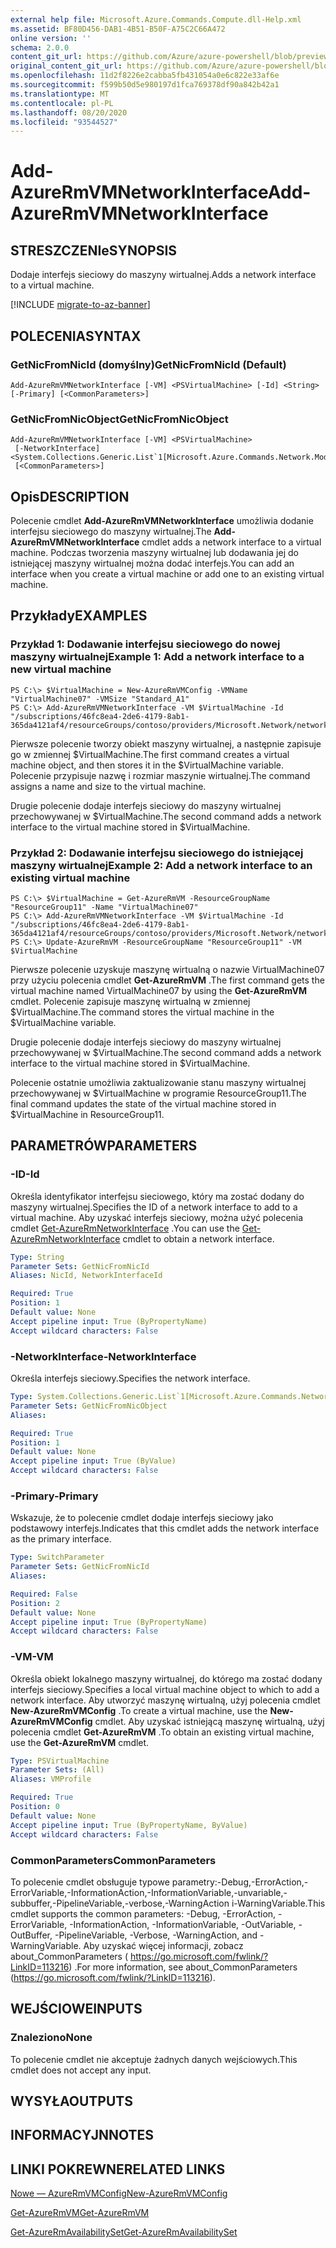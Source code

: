 ```yaml
---
external help file: Microsoft.Azure.Commands.Compute.dll-Help.xml
ms.assetid: BF80D456-DAB1-4B51-B50F-A75C2C66A472
online version: ''
schema: 2.0.0
content_git_url: https://github.com/Azure/azure-powershell/blob/preview/src/ResourceManager/Compute/Stack/Commands.Compute/help/Add-AzureRmVMNetworkInterface.md
original_content_git_url: https://github.com/Azure/azure-powershell/blob/preview/src/ResourceManager/Compute/Stack/Commands.Compute/help/Add-AzureRmVMNetworkInterface.md
ms.openlocfilehash: 11d2f8226e2cabba5fb431054a0e6c822e33af6e
ms.sourcegitcommit: f599b50d5e980197d1fca769378df90a842b42a1
ms.translationtype: MT
ms.contentlocale: pl-PL
ms.lasthandoff: 08/20/2020
ms.locfileid: "93544527"
---
```

# <span data-ttu-id="236bd-101">Add-AzureRmVMNetworkInterface</span><span class="sxs-lookup"><span data-stu-id="236bd-101">Add-AzureRmVMNetworkInterface</span></span>

## <span data-ttu-id="236bd-102">STRESZCZENIe</span><span class="sxs-lookup"><span data-stu-id="236bd-102">SYNOPSIS</span></span>
<span data-ttu-id="236bd-103">Dodaje interfejs sieciowy do maszyny wirtualnej.</span><span class="sxs-lookup"><span data-stu-id="236bd-103">Adds a network interface to a virtual machine.</span></span>

[!INCLUDE [migrate-to-az-banner](../../includes/migrate-to-az-banner.md)]

## <span data-ttu-id="236bd-104">POLECENIA</span><span class="sxs-lookup"><span data-stu-id="236bd-104">SYNTAX</span></span>

### <span data-ttu-id="236bd-105">GetNicFromNicId (domyślny)</span><span class="sxs-lookup"><span data-stu-id="236bd-105">GetNicFromNicId (Default)</span></span>
```
Add-AzureRmVMNetworkInterface [-VM] <PSVirtualMachine> [-Id] <String> [-Primary] [<CommonParameters>]
```

### <span data-ttu-id="236bd-106">GetNicFromNicObject</span><span class="sxs-lookup"><span data-stu-id="236bd-106">GetNicFromNicObject</span></span>
```
Add-AzureRmVMNetworkInterface [-VM] <PSVirtualMachine>
 [-NetworkInterface] <System.Collections.Generic.List`1[Microsoft.Azure.Commands.Network.Models.PSNetworkInterface]>
 [<CommonParameters>]
```

## <span data-ttu-id="236bd-107">Opis</span><span class="sxs-lookup"><span data-stu-id="236bd-107">DESCRIPTION</span></span>
<span data-ttu-id="236bd-108">Polecenie cmdlet **Add-AzureRmVMNetworkInterface** umożliwia dodanie interfejsu sieciowego do maszyny wirtualnej.</span><span class="sxs-lookup"><span data-stu-id="236bd-108">The **Add-AzureRmVMNetworkInterface** cmdlet adds a network interface to a virtual machine.</span></span>
<span data-ttu-id="236bd-109">Podczas tworzenia maszyny wirtualnej lub dodawania jej do istniejącej maszyny wirtualnej można dodać interfejs.</span><span class="sxs-lookup"><span data-stu-id="236bd-109">You can add an interface when you create a virtual machine or add one to an existing virtual machine.</span></span>

## <span data-ttu-id="236bd-110">Przykłady</span><span class="sxs-lookup"><span data-stu-id="236bd-110">EXAMPLES</span></span>

### <span data-ttu-id="236bd-111">Przykład 1: Dodawanie interfejsu sieciowego do nowej maszyny wirtualnej</span><span class="sxs-lookup"><span data-stu-id="236bd-111">Example 1: Add a network interface to a new virtual machine</span></span>
```
PS C:\> $VirtualMachine = New-AzureRmVMConfig -VMName "VirtualMachine07" -VMSize "Standard_A1" 
PS C:\> Add-AzureRmVMNetworkInterface -VM $VirtualMachine -Id "/subscriptions/46fc8ea4-2de6-4179-8ab1-365da4121af4/resourceGroups/contoso/providers/Microsoft.Network/networkInterfaces/sshNIC"
```

<span data-ttu-id="236bd-112">Pierwsze polecenie tworzy obiekt maszyny wirtualnej, a następnie zapisuje go w zmiennej $VirtualMachine.</span><span class="sxs-lookup"><span data-stu-id="236bd-112">The first command creates a virtual machine object, and then stores it in the $VirtualMachine variable.</span></span>
<span data-ttu-id="236bd-113">Polecenie przypisuje nazwę i rozmiar maszynie wirtualnej.</span><span class="sxs-lookup"><span data-stu-id="236bd-113">The command assigns a name and size to the virtual machine.</span></span>

<span data-ttu-id="236bd-114">Drugie polecenie dodaje interfejs sieciowy do maszyny wirtualnej przechowywanej w $VirtualMachine.</span><span class="sxs-lookup"><span data-stu-id="236bd-114">The second command adds a network interface to the virtual machine stored in $VirtualMachine.</span></span>

### <span data-ttu-id="236bd-115">Przykład 2: Dodawanie interfejsu sieciowego do istniejącej maszyny wirtualnej</span><span class="sxs-lookup"><span data-stu-id="236bd-115">Example 2: Add a network interface to an existing virtual machine</span></span>
```
PS C:\> $VirtualMachine = Get-AzureRmVM -ResourceGroupName "ResourceGroup11" -Name "VirtualMachine07"
PS C:\> Add-AzureRmVMNetworkInterface -VM $VirtualMachine -Id "/subscriptions/46fc8ea4-2de6-4179-8ab1-365da4121af4/resourceGroups/contoso/providers/Microsoft.Network/networkInterfaces/sshNIC"
PS C:\> Update-AzureRmVM -ResourceGroupName "ResourceGroup11" -VM $VirtualMachine
```

<span data-ttu-id="236bd-116">Pierwsze polecenie uzyskuje maszynę wirtualną o nazwie VirtualMachine07 przy użyciu polecenia cmdlet **Get-AzureRmVM** .</span><span class="sxs-lookup"><span data-stu-id="236bd-116">The first command gets the virtual machine named VirtualMachine07 by using the **Get-AzureRmVM** cmdlet.</span></span>
<span data-ttu-id="236bd-117">Polecenie zapisuje maszynę wirtualną w zmiennej $VirtualMachine.</span><span class="sxs-lookup"><span data-stu-id="236bd-117">The command stores the virtual machine in the $VirtualMachine variable.</span></span>

<span data-ttu-id="236bd-118">Drugie polecenie dodaje interfejs sieciowy do maszyny wirtualnej przechowywanej w $VirtualMachine.</span><span class="sxs-lookup"><span data-stu-id="236bd-118">The second command adds a network interface to the virtual machine stored in $VirtualMachine.</span></span>

<span data-ttu-id="236bd-119">Polecenie ostatnie umożliwia zaktualizowanie stanu maszyny wirtualnej przechowywanej w $VirtualMachine w programie ResourceGroup11.</span><span class="sxs-lookup"><span data-stu-id="236bd-119">The final command updates the state of the virtual machine stored in $VirtualMachine in ResourceGroup11.</span></span>

## <span data-ttu-id="236bd-120">PARAMETRÓW</span><span class="sxs-lookup"><span data-stu-id="236bd-120">PARAMETERS</span></span>

### <span data-ttu-id="236bd-121">-ID</span><span class="sxs-lookup"><span data-stu-id="236bd-121">-Id</span></span>
<span data-ttu-id="236bd-122">Określa identyfikator interfejsu sieciowego, który ma zostać dodany do maszyny wirtualnej.</span><span class="sxs-lookup"><span data-stu-id="236bd-122">Specifies the ID of a network interface to add to a virtual machine.</span></span>
<span data-ttu-id="236bd-123">Aby uzyskać interfejs sieciowy, można użyć polecenia cmdlet [Get-AzureRmNetworkInterface](/powershell/module/azurerm.network/get-azurermnetworkinterface) .</span><span class="sxs-lookup"><span data-stu-id="236bd-123">You can use the [Get-AzureRmNetworkInterface](/powershell/module/azurerm.network/get-azurermnetworkinterface) cmdlet to obtain a network interface.</span></span>

```yaml
Type: String
Parameter Sets: GetNicFromNicId
Aliases: NicId, NetworkInterfaceId

Required: True
Position: 1
Default value: None
Accept pipeline input: True (ByPropertyName)
Accept wildcard characters: False
```

### <span data-ttu-id="236bd-124">-NetworkInterface</span><span class="sxs-lookup"><span data-stu-id="236bd-124">-NetworkInterface</span></span>
<span data-ttu-id="236bd-125">Określa interfejs sieciowy.</span><span class="sxs-lookup"><span data-stu-id="236bd-125">Specifies the network interface.</span></span>

```yaml
Type: System.Collections.Generic.List`1[Microsoft.Azure.Commands.Network.Models.PSNetworkInterface]
Parameter Sets: GetNicFromNicObject
Aliases: 

Required: True
Position: 1
Default value: None
Accept pipeline input: True (ByValue)
Accept wildcard characters: False
```

### <span data-ttu-id="236bd-126">-Primary</span><span class="sxs-lookup"><span data-stu-id="236bd-126">-Primary</span></span>
<span data-ttu-id="236bd-127">Wskazuje, że to polecenie cmdlet dodaje interfejs sieciowy jako podstawowy interfejs.</span><span class="sxs-lookup"><span data-stu-id="236bd-127">Indicates that this cmdlet adds the network interface as the primary interface.</span></span>

```yaml
Type: SwitchParameter
Parameter Sets: GetNicFromNicId
Aliases: 

Required: False
Position: 2
Default value: None
Accept pipeline input: True (ByPropertyName)
Accept wildcard characters: False
```

### <span data-ttu-id="236bd-128">-VM</span><span class="sxs-lookup"><span data-stu-id="236bd-128">-VM</span></span>
<span data-ttu-id="236bd-129">Określa obiekt lokalnego maszyny wirtualnej, do którego ma zostać dodany interfejs sieciowy.</span><span class="sxs-lookup"><span data-stu-id="236bd-129">Specifies a local virtual machine object to which to add a network interface.</span></span>
<span data-ttu-id="236bd-130">Aby utworzyć maszynę wirtualną, użyj polecenia cmdlet **New-AzureRmVMConfig** .</span><span class="sxs-lookup"><span data-stu-id="236bd-130">To create a virtual machine, use the **New-AzureRmVMConfig** cmdlet.</span></span>
<span data-ttu-id="236bd-131">Aby uzyskać istniejącą maszynę wirtualną, użyj polecenia cmdlet **Get-AzureRmVM** .</span><span class="sxs-lookup"><span data-stu-id="236bd-131">To obtain an existing virtual machine, use the **Get-AzureRmVM** cmdlet.</span></span>

```yaml
Type: PSVirtualMachine
Parameter Sets: (All)
Aliases: VMProfile

Required: True
Position: 0
Default value: None
Accept pipeline input: True (ByPropertyName, ByValue)
Accept wildcard characters: False
```

### <span data-ttu-id="236bd-132">CommonParameters</span><span class="sxs-lookup"><span data-stu-id="236bd-132">CommonParameters</span></span>
<span data-ttu-id="236bd-133">To polecenie cmdlet obsługuje typowe parametry:-Debug,-ErrorAction,-ErrorVariable,-InformationAction,-InformationVariable,-unvariable,-subbuffer,-PipelineVariable,-verbose,-WarningAction i-WarningVariable.</span><span class="sxs-lookup"><span data-stu-id="236bd-133">This cmdlet supports the common parameters: -Debug, -ErrorAction, -ErrorVariable, -InformationAction, -InformationVariable, -OutVariable, -OutBuffer, -PipelineVariable, -Verbose, -WarningAction, and -WarningVariable.</span></span> <span data-ttu-id="236bd-134">Aby uzyskać więcej informacji, zobacz about_CommonParameters ( https://go.microsoft.com/fwlink/?LinkID=113216) .</span><span class="sxs-lookup"><span data-stu-id="236bd-134">For more information, see about_CommonParameters (https://go.microsoft.com/fwlink/?LinkID=113216).</span></span>

## <span data-ttu-id="236bd-135">WEJŚCIOWE</span><span class="sxs-lookup"><span data-stu-id="236bd-135">INPUTS</span></span>

### <span data-ttu-id="236bd-136">Znaleziono</span><span class="sxs-lookup"><span data-stu-id="236bd-136">None</span></span>
<span data-ttu-id="236bd-137">To polecenie cmdlet nie akceptuje żadnych danych wejściowych.</span><span class="sxs-lookup"><span data-stu-id="236bd-137">This cmdlet does not accept any input.</span></span>

## <span data-ttu-id="236bd-138">WYSYŁA</span><span class="sxs-lookup"><span data-stu-id="236bd-138">OUTPUTS</span></span>

## <span data-ttu-id="236bd-139">INFORMACYJN</span><span class="sxs-lookup"><span data-stu-id="236bd-139">NOTES</span></span>

## <span data-ttu-id="236bd-140">LINKI POKREWNE</span><span class="sxs-lookup"><span data-stu-id="236bd-140">RELATED LINKS</span></span>

[<span data-ttu-id="236bd-141">Nowe — AzureRmVMConfig</span><span class="sxs-lookup"><span data-stu-id="236bd-141">New-AzureRmVMConfig</span></span>](./New-AzureRmVMConfig.md)

[<span data-ttu-id="236bd-142">Get-AzureRmVM</span><span class="sxs-lookup"><span data-stu-id="236bd-142">Get-AzureRmVM</span></span>](./Get-AzureRmVM.md)

[<span data-ttu-id="236bd-143">Get-AzureRmAvailabilitySet</span><span class="sxs-lookup"><span data-stu-id="236bd-143">Get-AzureRmAvailabilitySet</span></span>](./Get-AzureRmAvailabilitySet.md)
